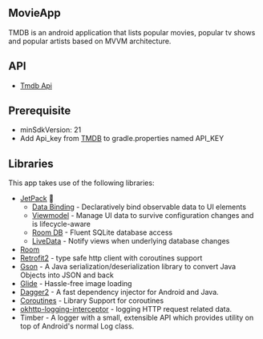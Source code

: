 <h2>MovieApp</h2>  
  
TMDB is an android application that lists popular movies, popular tv shows and popular artists based on MVVM architecture.

## API
- [Tmdb Api](https://developers.themoviedb.org/3)

## Prerequisite
- minSdkVersion: 21
- Add Api_key from [TMDB](https://developers.themoviedb.org/3) to gradle.properties named API_KEY
  
## Libraries
This app takes use of the following libraries:
- [JetPack](https://developer.android.com/jetpack) 🚀
    - [Data Binding](https://developer.android.com/topic/libraries/data-binding) - Declaratively bind observable data to UI elements
    - [Viewmodel](https://developer.android.com/jetpack/androidx/releases/room) - Manage UI data to survive configuration changes and is lifecycle-aware
    - [Room DB](https://developer.android.com/training/data-storage/room) - Fluent SQLite database access
    - [LiveData](https://developer.android.com/topic/libraries/architecture/livedata) - Notify views when underlying database changes
- [Room](https://developer.android.com/jetpack/androidx/releases/room)
- [Retrofit2](https://github.com/square/retrofit) - type safe http client with coroutines support
- [Gson](https://github.com/google/gson) - A Java serialization/deserialization library to convert Java Objects into JSON and back
- [Glide](https://github.com/bumptech/glide) - Hassle-free image loading
- [Dagger2](https://github.com/google/dagger) - A fast dependency injector for Android and Java.
- [Coroutines](https://github.com/Kotlin/kotlinx.coroutines) - Library Support for coroutines
- [okhttp-logging-interceptor](https://github.com/square/okhttp/blob/master/okhttp-logging-interceptor/README.md) - logging HTTP request related data.
- Timber - A logger with a small, extensible API which provides utility on top of Android's normal Log class.
